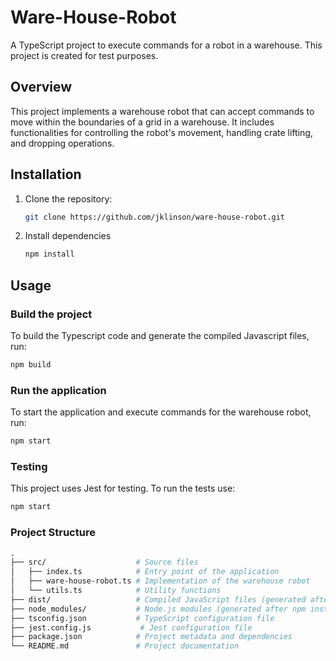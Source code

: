 # Ware-House-Robot

A TypeScript project to execute commands for a robot in a warehouse. This project is created for test purposes.

## Overview

This project implements a warehouse robot that can accept commands to move within the boundaries of a grid in a warehouse. It includes functionalities for controlling the robot's movement, handling crate lifting, and dropping operations.

## Installation

1. Clone the repository:

   ```bash
   git clone https://github.com/jklinson/ware-house-robot.git
   ```

2. Install dependencies

   ```bash
   npm install
   ```

## Usage

### Build the project

To build the Typescript code and generate the compiled Javascript files, run:

   ```bash
   npm build
   ```

### Run the application

To start the application and execute commands for the warehouse robot, run:

```bash
npm start
```

### Testing

This project uses Jest for testing. To run the tests use:

  ```bash
npm start
```

### Project Structure

```graphql
.
├── src/                    # Source files
│   ├── index.ts            # Entry point of the application
│   ├── ware-house-robot.ts # Implementation of the warehouse robot
│   └── utils.ts            # Utility functions
├── dist/                   # Compiled JavaScript files (generated after build)
├── node_modules/           # Node.js modules (generated after npm install)
├── tsconfig.json           # TypeScript configuration file
├── jest.config.js           # Jest configuration file
├── package.json            # Project metadata and dependencies
└── README.md               # Project documentation
```
